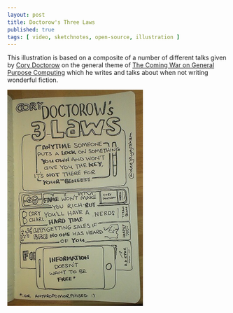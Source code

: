 ```yaml
---
layout: post
title: Doctorow's Three Laws
published: true
tags: [ video, sketchnotes, open-source, illustration ]
---
```


This illustration is based on a composite of a number of different talks 
given by [Cory Doctorow](http://craphound.com/) on the general theme of 
[The Coming War on General Purpose Computing](http://boingboing.net/2012/01/10/lockdown.html) 
which he writes and talks about when not writing wonderful fiction.

<img src="/img/posts/doctorows-three-laws/doctorows-three-laws-lofi.png" class="img-responsive" alt="sketchnote" /> 
